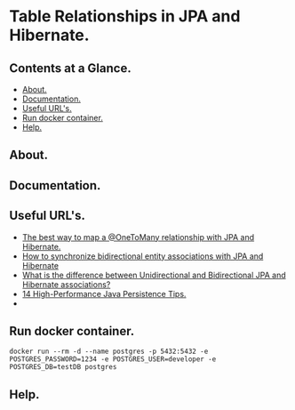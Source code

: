 # Table Relationships in JPA and Hibernate.





## Contents at a Glance.
* [About.](#about)
* [Documentation.](#documentation)
* [Useful URL's.](#useful-urls)  
* [Run docker container.](#run-docker-container)  
* [Help.](#help)





## About.





## Documentation.





## Useful URL's.
* [The best way to map a @OneToMany relationship with JPA and Hibernate.](https://vladmihalcea.com/the-best-way-to-map-a-onetomany-association-with-jpa-and-hibernate/)
* [How to synchronize bidirectional entity associations with JPA and Hibernate](https://vladmihalcea.com/jpa-hibernate-synchronize-bidirectional-entity-associations/)
* [What is the difference between Unidirectional and Bidirectional JPA and Hibernate associations?](https://stackoverflow.com/questions/5360795/what-is-the-difference-between-unidirectional-and-bidirectional-jpa-and-hibernat/48681422#48681422)
* [14 High-Performance Java Persistence Tips.](https://vladmihalcea.com/14-high-performance-java-persistence-tips/)
* []()





## Run docker container.
`docker run --rm -d --name postgres -p 5432:5432 -e POSTGRES_PASSWORD=1234 -e POSTGRES_USER=developer -e POSTGRES_DB=testDB postgres`





## Help.
